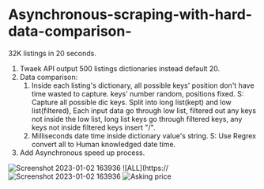 # Asynchronous-scraping-with-hard-data-comparison-
32K listings in 20 seconds.



1. Twaek API output 500 listings dictionaries instead default 20.
2. Data comparison:
   1. Inside each listing's dictionary, all possible keys' position don't have time wasted to capture.
      keys' number random, positions fixed.
   S: Capture all possible dic keys. Split into long list(kept) and low list(filtered), 
      Each input data go through low list, filtered out any keys not inside the low list, long list keys go through filtered keys, any keys not inside filtered keys insert "/".
   2. Milliseconds date time inside dictionary value's string.
   S: Use Regrex convert all to Human knowledged date time.
3. Add Asynchronous speed up process.



![Screenshot 2023-01-02 163936](https://user-images.githubusercontent.com/124453554/216780823-6fc2c4c7-2e2f-47de-badc-045839f45a9a.png)
![ALL](https://![Screenshot 2023-01-02 163936](https://user-images.githubusercontent.com/124453554/216780800-1695e3e7-6ec8-4eeb-a1f7-75ab475e7812.png)
![Asking price](https://user-images.githubusercontent.com/124453554/216780577-289206bc-5741-4525-a9dc-2cce6e231a85.png)
